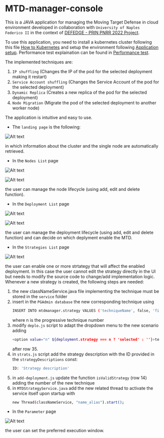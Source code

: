 # MTD-manager-console
This is a JAVA application for managing the Moving Target Defense in cloud environment developed in collaboration with `University of Naples Federico II` in the context of [DEFEDGE - PRIN PNRR 2022 Project](https://github.com/DEFEDGE).
 
To use this application, you need to install a kubernetes cluster following this file [How to Kubernetes](How_to_kubernetes.md) and setup the environment following [Application setup](Application_setup.md).
Performance test explaination can be found in [Performance test](Performance_test.md).

The implemented techniques are:
1. `IP shuffling` (Changes the IP of the pod for the selected deployment making it restart)
2. `Service Account shuffling` (Changes the Service Account of the pod for the selected deployment)
3. `Dynamic Replica` (Creates a new replica of the pod for the selected deployment)
4. `Node Migration` (Migrate the pod of the selected deployment to another worker node)

The application is intuitive and easy to use.
- The `landing page` is the following:

![Alt text](miscConfig/Home.png "Home page")

in which information about the cluster and the single node are automatically retrieved.

- In the `Nodes List` page

![Alt text](miscConfig/List-node.png "Nodes")

![Alt text](miscConfig/addNode.png "Add Node Form")

the user can manage the node lifecycle (using add, edit and delete function).

- In the `Deployment List` page

![Alt text](miscConfig/List-deplo.png "Deployments")

![Alt text](miscConfig/addDeplo.png "Add Deployment Form")

the user can manage the deployment lifecycle (using add, edit and delete function) and can decide on which deplyment enable the MTD.  

- In the `Strategies List` page

![Alt text](miscConfig/List-strat.png "Strategies")

the user can enable one or more strtategy that will affect the enabled deployment.
In this case the user cannot edit the strategy directly in the UI but needs to modify the source code to change/add implementation logic.
Whenever a new strategy is created, the following steps are needed:
1. the new classNameService.java file implementing the technique must be stored in the `service` folder
2. insert in the `PGAdmin database` the new corresponding technique using
   ```sh
   INSERT INTO mtdmanager.strategy VALUES ('techniqueName', false, 'fixed', n);
   ```
   where n is the progressive technique number 
3. modify `deplo.js` script to adapt the dropdown menu to the new scenario adding
   ```sh
   <option value="n" ${deployment.strategy === n ? 'selected' : ''}>techniqueName</option>
   ```
   after row 35.
4. in `strats.js` script add the strategy description with the ID provided in the `strategyDescriptions` const:
   ```sh
   ID: 'Strategy description'
   ```
5. in `add-deployment.js` update the function `isValidStrategy` (row 14) adding the number of the new technique
6. in `MTDStrategyService.java` add the new related thread to activate the service itself upon startup with
   ```sh
   new Thread(classNameService, "name_alias").start();
   ```

- In the `Parameter` page

![Alt text](miscConfig/Param.png "Parameter")

the user can set the preferred execution window.
